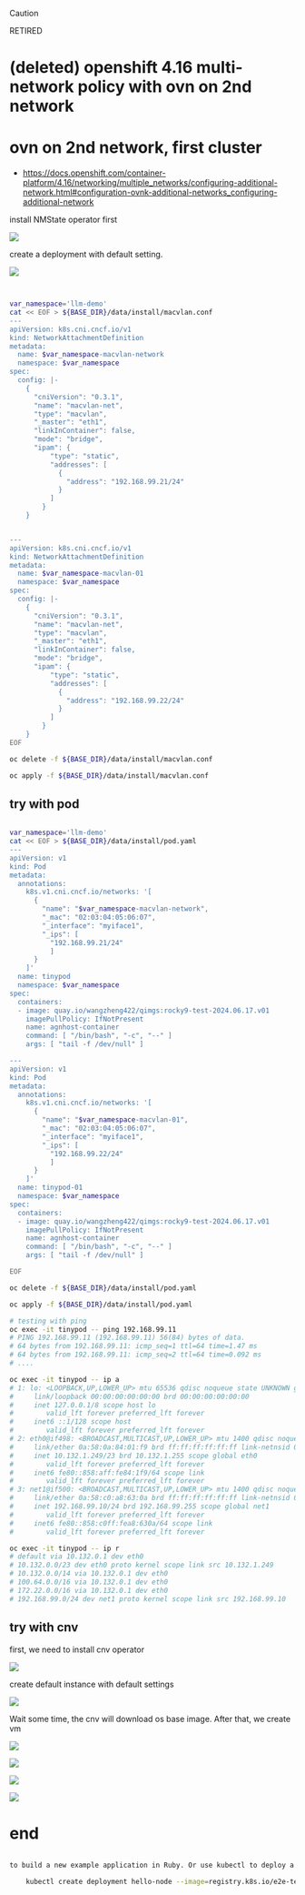 > [!CAUTION] 
> RETIRED
# (deleted) openshift 4.16 multi-network policy with ovn on 2nd network


# ovn on 2nd network, first cluster

- https://docs.openshift.com/container-platform/4.16/networking/multiple_networks/configuring-additional-network.html#configuration-ovnk-additional-networks_configuring-additional-network


install NMState operator first

![](imgs/2024.07.multi.network.policy.md/2024-07-16-11-46-45.png)

create a deployment with default setting.

![](imgs/2024.07.multi.network.policy.md/2024-07-16-11-49-42.png)

```bash


var_namespace='llm-demo'
cat << EOF > ${BASE_DIR}/data/install/macvlan.conf
---
apiVersion: k8s.cni.cncf.io/v1
kind: NetworkAttachmentDefinition
metadata:
  name: $var_namespace-macvlan-network
  namespace: $var_namespace
spec:
  config: |- 
    {
      "cniVersion": "0.3.1",
      "name": "macvlan-net",
      "type": "macvlan",
      "_master": "eth1",
      "linkInContainer": false,
      "mode": "bridge",
      "ipam": {
          "type": "static",
          "addresses": [
            {
              "address": "192.168.99.21/24"
            }
          ]
        }
    }


---
apiVersion: k8s.cni.cncf.io/v1
kind: NetworkAttachmentDefinition
metadata:
  name: $var_namespace-macvlan-01
  namespace: $var_namespace
spec:
  config: |- 
    {
      "cniVersion": "0.3.1",
      "name": "macvlan-net",
      "type": "macvlan",
      "_master": "eth1",
      "linkInContainer": false,
      "mode": "bridge",
      "ipam": {
          "type": "static",
          "addresses": [
            {
              "address": "192.168.99.22/24"
            }
          ]
        }
    }
EOF

oc delete -f ${BASE_DIR}/data/install/macvlan.conf

oc apply -f ${BASE_DIR}/data/install/macvlan.conf


```

## try with pod

```bash

var_namespace='llm-demo'
cat << EOF > ${BASE_DIR}/data/install/pod.yaml
---
apiVersion: v1
kind: Pod
metadata:
  annotations:
    k8s.v1.cni.cncf.io/networks: '[
      {
        "name": "$var_namespace-macvlan-network", 
        "_mac": "02:03:04:05:06:07", 
        "_interface": "myiface1", 
        "_ips": [
          "192.168.99.21/24"
          ] 
      }
    ]'
  name: tinypod
  namespace: $var_namespace
spec:
  containers:
  - image: quay.io/wangzheng422/qimgs:rocky9-test-2024.06.17.v01
    imagePullPolicy: IfNotPresent
    name: agnhost-container
    command: [ "/bin/bash", "-c", "--" ]
    args: [ "tail -f /dev/null" ]

---
apiVersion: v1
kind: Pod
metadata:
  annotations:
    k8s.v1.cni.cncf.io/networks: '[
      {
        "name": "$var_namespace-macvlan-01", 
        "_mac": "02:03:04:05:06:07", 
        "_interface": "myiface1", 
        "_ips": [
          "192.168.99.22/24"
          ] 
      }
    ]'
  name: tinypod-01
  namespace: $var_namespace
spec:
  containers:
  - image: quay.io/wangzheng422/qimgs:rocky9-test-2024.06.17.v01
    imagePullPolicy: IfNotPresent
    name: agnhost-container
    command: [ "/bin/bash", "-c", "--" ]
    args: [ "tail -f /dev/null" ]

EOF

oc delete -f ${BASE_DIR}/data/install/pod.yaml

oc apply -f ${BASE_DIR}/data/install/pod.yaml

# testing with ping
oc exec -it tinypod -- ping 192.168.99.11
# PING 192.168.99.11 (192.168.99.11) 56(84) bytes of data.
# 64 bytes from 192.168.99.11: icmp_seq=1 ttl=64 time=1.47 ms
# 64 bytes from 192.168.99.11: icmp_seq=2 ttl=64 time=0.092 ms
# ....

oc exec -it tinypod -- ip a
# 1: lo: <LOOPBACK,UP,LOWER_UP> mtu 65536 qdisc noqueue state UNKNOWN group default qlen 1000
#     link/loopback 00:00:00:00:00:00 brd 00:00:00:00:00:00
#     inet 127.0.0.1/8 scope host lo
#        valid_lft forever preferred_lft forever
#     inet6 ::1/128 scope host
#        valid_lft forever preferred_lft forever
# 2: eth0@if498: <BROADCAST,MULTICAST,UP,LOWER_UP> mtu 1400 qdisc noqueue state UP group default
#     link/ether 0a:58:0a:84:01:f9 brd ff:ff:ff:ff:ff:ff link-netnsid 0
#     inet 10.132.1.249/23 brd 10.132.1.255 scope global eth0
#        valid_lft forever preferred_lft forever
#     inet6 fe80::858:aff:fe84:1f9/64 scope link
#        valid_lft forever preferred_lft forever
# 3: net1@if500: <BROADCAST,MULTICAST,UP,LOWER_UP> mtu 1400 qdisc noqueue state UP group default
#     link/ether 0a:58:c0:a8:63:0a brd ff:ff:ff:ff:ff:ff link-netnsid 0
#     inet 192.168.99.10/24 brd 192.168.99.255 scope global net1
#        valid_lft forever preferred_lft forever
#     inet6 fe80::858:c0ff:fea8:630a/64 scope link
#        valid_lft forever preferred_lft forever

oc exec -it tinypod -- ip r
# default via 10.132.0.1 dev eth0
# 10.132.0.0/23 dev eth0 proto kernel scope link src 10.132.1.249
# 10.132.0.0/14 via 10.132.0.1 dev eth0
# 100.64.0.0/16 via 10.132.0.1 dev eth0
# 172.22.0.0/16 via 10.132.0.1 dev eth0
# 192.168.99.0/24 dev net1 proto kernel scope link src 192.168.99.10

```

## try with cnv

first, we need to install cnv operator

![](imgs/2024.07.multi.network.policy.md/2024-07-16-14-54-57.png)

create default instance with default settings

![](imgs/2024.07.multi.network.policy.md/2024-07-16-15-10-36.png)

Wait some time, the cnv will download os base image. After that, we create vm

![](imgs/2024.07.multi.network.policy.md/2024-07-16-20-46-25.png)

![](imgs/2024.07.multi.network.policy.md/2024-07-16-20-47-40.png)

![](imgs/2024.07.multi.network.policy.md/2024-07-16-20-50-48.png)

![](imgs/2024.07.multi.network.policy.md/2024-07-16-20-51-11.png)

# end

```bash

to build a new example application in Ruby. Or use kubectl to deploy a simple Kubernetes application:

    kubectl create deployment hello-node --image=registry.k8s.io/e2e-test-images/agnhost:2.43 -- /agnhost serve-hostname

```